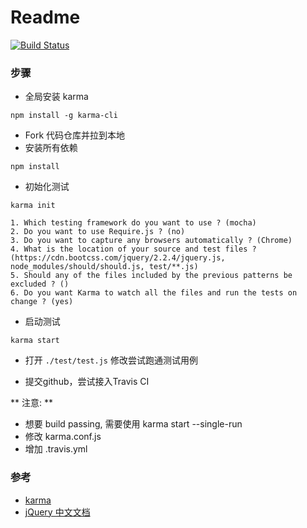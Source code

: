 # Readme

[![Build Status](https://www.travis-ci.org/Ivanwangcy/exercise3.svg?branch=master)](https://travis-ci.org/Ivanwangcy/exercise3)

### 步骤

* 全局安装 karma


```
npm install -g karma-cli
```

* Fork 代码仓库并拉到本地
* 安装所有依赖

```
npm install
```

* 初始化测试

```
karma init
```
    1. Which testing framework do you want to use ? (mocha)
    2. Do you want to use Require.js ? (no)
    3. Do you want to capture any browsers automatically ? (Chrome)
    4. What is the location of your source and test files ? (https://cdn.bootcss.com/jquery/2.2.4/jquery.js, node_modules/should/should.js, test/**.js)
    5. Should any of the files included by the previous patterns be excluded ? ()
    6. Do you want Karma to watch all the files and run the tests on change ? (yes)

* 启动测试

```
karma start
```

* 打开 `./test/test.js` 修改尝试跑通测试用例

* 提交github，尝试接入Travis CI  

 ** 注意: **
 - 想要 build passing, 需要使用 karma start --single-run
 - 修改 karma.conf.js
 - 增加 .travis.yml


### 参考

* [karma](http://karma-runner.github.io/)
* [jQuery 中文文档](http://jquery.cuishifeng.cn/)
